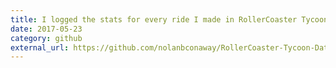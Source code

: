 ```yaml
---
title: I logged the stats for every ride I made in RollerCoaster Tycoon for iPad.
date: 2017-05-23
category: github
external_url: https://github.com/nolanbconaway/RollerCoaster-Tycoon-Data
---
```




